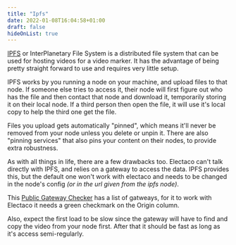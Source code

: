 ```yaml
---
title: "Ipfs"
date: 2022-01-08T16:04:58+01:00
draft: false
hideOnList: true
---
```


[IPFS](https://ipfs.io/) or InterPlanetary File System is a distributed file system that can be used for hosting videos for a video marker. It has the advantage of being pretty straight forward to use and requires very little setup. 

IPFS works by you running a node on your machine, and upload files to that node. If someone else tries to access it, their node will first figure out who has the file and then contact that node and download it, temporarily storing it on their local node. If a third person then open the file, it will use it's local copy to help the third one get the file. 

Files you upload gets automatically "pinned", which means it'll never be removed from your node unless you delete or unpin it. There are also "pinning services" that also pins your content on their nodes, to provide extra robustness.

As with all things in life, there are a few drawbacks too. Electaco can't
talk directly with IPFS, and relies on a gateway to access the data. IPFS provides this, but the default one won't work with electaco and needs to be changed in the node's config *(or in the url given from the ipfs node)*.

This [Public Gateway Checker](https://ipfs.github.io/public-gateway-checker/) has a list of gatweays, for it to work with Electaco it needs a green checkmark on the Origin column.

Also, expect the first load to be slow since the gateway will have to find and copy the video from your node first. After that it should be fast as long as it's access semi-regularly.